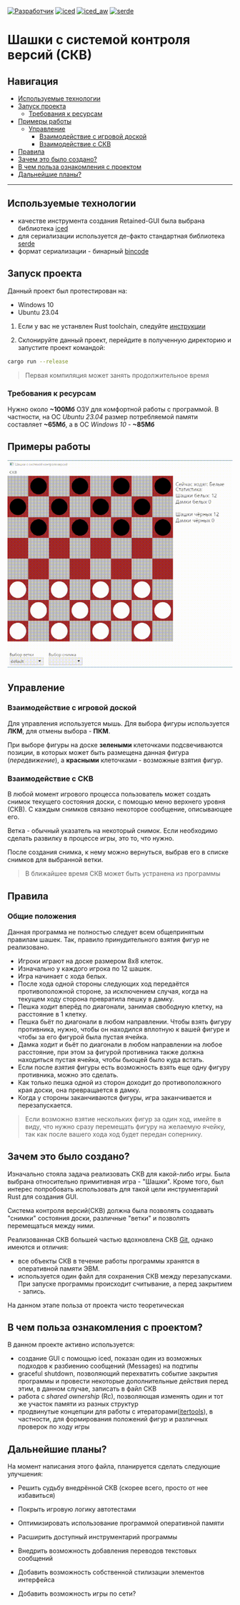[![Разработчик](https://img.shields.io/badge/%D0%A0%D0%B0%D0%B7%D1%80%D0%B0%D0%B1%D0%BE%D1%82%D1%87%D0%B8%D0%BA-%D0%A1%D1%8B%D1%80%D1%86%D0%B5%D0%B2%20%D0%92%D0%B0%D0%B4%D0%B8%D0%BC%20%D0%98%D0%B3%D0%BE%D1%80%D0%B5%D0%B2%D0%B8%D1%87-9933FF?labelColor=4c0099&style=flat&link=https://github.com/iced-rs/iced_aw)](https://github.com/iced-rs/iced_aw)
[![iced](https://img.shields.io/badge/iced-%D0%91%D0%B8%D0%B1%D0%BB%D0%B8%D0%BE%D1%82%D0%B5%D0%BA%D0%B0%20GUI-blue?labelColor=00008B&style=flat&link=https://github.com/iced-rs/iced)](https://github.com/iced-rs/iced)
[![iced_aw](https://img.shields.io/badge/iced_aw-%D0%A0%D0%B0%D1%81%D1%88%D0%B8%D1%80%D0%B5%D0%BD%D0%B8%D0%B5%20%D0%B1%D0%B8%D0%B1%D0%BB%D0%B8%D0%BE%D1%82%D0%B5%D0%BA%D0%B8%20GUI-blue?labelColor=00008B&style=flat&link=https://github.com/iced-rs/iced_aw)](https://github.com/iced-rs/iced_aw)
[![serde](https://img.shields.io/badge/serde-%D0%91%D0%B8%D0%B1%D0%BB%D0%B8%D0%BE%D1%82%D0%B5%D0%BA%D0%B0%20%D1%81%D0%B5%D1%80%D0%B8%D0%B0%D0%BB%D0%B8%D0%B7%D0%B0%D1%86%D0%B8%D0%B8-orange?labelColor=yellow&style=flat&link=https://github.com/serde-rs/serde)](https://github.com/serde-rs/serde)

# Шашки с системой контроля версий (СКВ)
## Навигация
- [Используемые технологии](#используемые-технологии)
- [Запуск проекта](#запуск-проекта)
    - [Требования к ресурсам](#требования-к-ресурсам)
- [Примеры работы](#примеры-работы)
    - [Управление](#управление)
        - [Взаимодействие с игровой доской](#взаимодействие-с-игровой-доской)
        - [Взаимодействие с СКВ](#взаимодействие-с-скв)
- [Правила](#правила)
- [Зачем это было создано?](#зачем-это-было-создано)
- [В чем польза ознакомления с проектом](#в-чем-польза-ознакомления-с-проектом)
- [Дальнейшие планы?](#дальнейшие-планы)

---

## Используемые технологии
-  качестве инструмента создания Retained-GUI была выбрана библиотека [iced](https://docs.rs/iced/latest/iced/)
-  для сериализации используется де-факто стандартная библиотека [serde](https://docs.rs/serde/latest/serde/)
-  формат сериализации - бинарный [bincode](https://docs.rs/bincode/latest/bincode/)

## Запуск проекта
Данный проект был протестирован на:
- Windows 10
- Ubuntu 23.04

1. Если у вас не устанвлен Rust toolchain, следуйте [инструкции](https://www.rust-lang.org/learn/get-started)

2. Склонируйте данный проект, перейдите в полученную директорию и запустите проект командой:
```bash
cargo run --release
```
> Первая компиляция может занять продолжительное время

### Требования к ресурсам
Нужно около **~100Мб** ОЗУ для комфортной работы с программой. В частности, на ОС *Ubuntu 23.04* размер потребляемой памяти составляет **~65Мб**, а в ОС *Windows 10* - **~85Мб**

## Примеры работы
<div align="center">
    <img src="./media/usage-example.gif" width="600" />
</div>

## Управление
### Взаимодействие с игровой доской
Для управления используется мышь. Для выбора фигуры используется **ЛКМ**, для отмены выбора - **ПКМ**. 

При выборе фигуры на доске **зелеными** клеточками подсвечиваются позиции, в которых может быть размещена данная фигура (*передвижение*), а **красными** клеточками - возможные взятия фигур.

### Взаимодействие с СКВ
В любой момент игрового процесса пользователь может создать снимок текущего состояния доски, с помощью меню верхнего уровня (СКВ). С каждым снимков связано некоторое сообщение, описывающее его.

Ветка - обычный указатель на некоторый снимок. Если необходимо сделать развилку в процессе игры, это то, что нужно.

После создания снимка, к нему можно вернуться, выбрав его в списке снимков для выбранной ветки.

> В ближайшее время СКВ может быть устранена из программы

## Правила
### Общие положения
Данная программа не полностью следует всем общепринятым правилам шашек. Так, правило принудительного взятия фигур не реализовано.

- Игроки играют на доске размером 8x8 клеток.
- Изначально у каждого игрока по 12 шашек.
- Игра начинает с  хода белых.
- После хода одной стороны следующих ход передаётся противоположной стороне, за исключением случая, когда на текущем ходу сторона превратила пешку в дамку.
- Пешка ходит вперёд по диагонали, занимая свободную клетку, на расстояние в 1 клетку.
- Пешка бьёт по диагонали в любом направлении. Чтобы взять фигуру противника, нужно, чтобы он находился вплотную к вашей фигуре и чтобы за его фигурой была пустая ячейка.
- Дамка ходит и бьёт по диагонали в любом направлении на любое расстояние, при этом за фигурой противника также должна находиться пустая ячейка, чтобы бьющей было куда встать.
- Если после *взятия* фигуры есть возможность взять еще одну фигуру противника, можно это сделать.
- Как только пешка одной из сторон доходит до противоположного края доски, она превращается в дамку.
- Когда у стороны заканчиваются фигуры, игра заканчивается и перезапускается.

> Если возможно взятие нескольких фигур за один ход, имейте в виду, что нужно сразу перемещать фигуру на желаемую ячейку, так как после вашего хода ход будет передан сопернику.

## Зачем это было создано?
Изначально стояла задача реализовать СКВ для какой-либо игры. Была выбрана относительно примитивная игра - "Шашки". Кроме того, был интерес попробовать использовать для такой цели инструментарий Rust для создания GUI.

Система контроля версий(СКВ) должна была позволять создавать "снимки" состояния доски, различные "ветки" и позволять перемещаться между ними.

Реализованная СКВ большей частью вдохновлена СКВ [Git](https://git-scm.com/book/en/v2), однако имеются и отличия:
- все объекты СКВ в течение работы программы хранятся в оперативной памяти ЭВМ.
- используется один файл для сохранения СКВ между перезапусками. При запуске программы происходит считывание, а перед закрытием - запись.

На данном этапе польза от проекта чисто теоретическая

## В чем польза ознакомления с проектом?
В данном проекте активно используется:
- создание GUI с помощью iced, показан один из возможных подходов к разбиению сообщений (Messages) на подтипы
- graceful shutdown, позволяющий перехватить событие закрытия программы и провести некоторые дополнительные действия перед этим, в данном случае, записать в файл СКВ
- работа с *shared ownership* (Rc<RefCell>), позволяющая изменять один и тот же участок памяти из разных структур
- продвинутые концепции для работы с итераторами([itertools](https://docs.rs/itertools/latest/itertools/)), в частности, для формирования положений фигур и различных проверок по ходу игры

## Дальнейшие планы?
На момент написания этого файла, планируется сделать следующие улучшения:
- Решить судьбу внедрённой СКВ (скорее всего, просто от нее избавиться)
- Покрыть игровую логику автотестами 
- Оптимизировать использование программой оперативной памяти
- Расширить доступный инструментарий программы
- Внедрить возможность добавления переводов текстовых сообщений
- Добавить возможность собственной стилизации элементов интерфейса

- Добавить возможность игры по сети?
